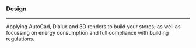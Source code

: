 ### Design
* * *

Applying AutoCad, Dialux and 3D renders to build your stores; as well as focussing on energy consumption and full compliance with building regulations.
